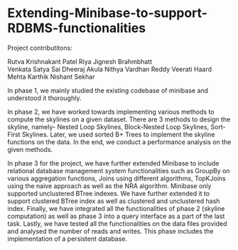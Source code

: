# Extending-Minibase-to-support-RDBMS-functionalities

Project contributitons:

Rutva Krishnakant Patel
Riya Jignesh Brahmbhatt  
Venkata Satya Sai Dheeraj 
Akula Nithya Vardhan Reddy Veerati 
Haard Mehta
Karthik Nishant Sekhar

In phase 1, we mainly studied the existing codebase of minibase and understood it thoroughly.

In phase 2, we have worked towards implementing various methods to compute the skylines on a given dataset. There are 3 methods to design the skyline, namely- Nested Loop Skylines, Block-Nested Loop Skylines, Sort-First Skylines. Later, we used sorted B+ Trees to implement the skyline functions on the data. In the end, we conduct a performance analysis on the given methods.

In phase 3 for the project, we have further extended Minibase to include relational database management system functionalities such as GroupBy on various aggregation functions, Joins using different algorithms, TopKJoins using the naive approach as well as the NRA algorithm. Minibase only supported unclustered BTree indexes. We have further extended it to support clustered BTree index as well as clustered and unclustered hash index. Finally, we have integrated all the functionalities of phase 2 (skyline computation) as well as phase 3 into a query interface as a part of the last task. Lastly, we have tested all the functionalities on the data files provided and analysed the number of reads and writes. This phase includes the implementation of a persistent database.
